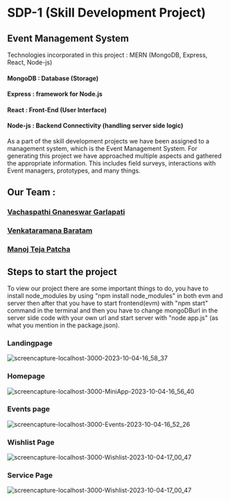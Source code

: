 # SDP-1 (Skill Development Project)
## Event Management System
Technologies incorporated in this project : MERN (MongoDB, Express, React, Node-js)
#### MongoDB : Database (Storage) 
#### Express : framework for Node.js 
#### React : Front-End (User Interface)
#### Node-js : Backend Connectivity (handling server side logic)

As a part of the skill development projects we have been assigned to a management system, which is the Event Management System. For generating this project we have approached multiple aspects and gathered the appropriate information. This includes field surveys, interactions with Event managers, prototypes, and many things.
## Our Team :
### [Vachaspathi Gnaneswar Garlapati](https://github.com/vachaspathi6)
### [Venkataramana Baratam](https://github.com/venkataramanabaratam2)
### [Manoj Teja Patcha](https://github.com/ManojTejaPatcha)

## Steps to start the project
To view our project there are some important things to do, you have to install node_modules by using "npm install node_modules" in both evm and server then after that you have to start frontend(evm) with "npm start" command in the terminal and then you have to change mongoDBurl in the server side code with your own url and start server with "node app.js" (as what you mention in the package.json).

### Landingpage
![screencapture-localhost-3000-2023-10-04-16_58_37](https://github.com/venkataramanabaratam2/SDP-1/assets/136094361/d2ccac74-21b4-4c06-8332-d9b2f6654e80)


### Homepage
![screencapture-localhost-3000-MiniApp-2023-10-04-16_56_40](https://github.com/venkataramanabaratam2/SDP-1/assets/136094361/1e571171-b876-46ab-a225-ed09c0af6572)


### Events page
![screencapture-localhost-3000-Events-2023-10-04-16_52_26](https://github.com/venkataramanabaratam2/SDP-1/assets/136094361/e5260c14-785d-4c10-b37c-1608bfd380ae)


### Wishlist Page
![screencapture-localhost-3000-Wishlist-2023-10-04-17_00_47](https://github.com/venkataramanabaratam2/SDP-1/assets/136094361/e9028ab3-4bad-4b5f-964a-2f5f1868b637)


### Service Page
![screencapture-localhost-3000-Wishlist-2023-10-04-17_00_47](https://github.com/venkataramanabaratam2/SDP-1/assets/136094361/20c5418c-9817-4d23-bfaa-431c362facc3)



